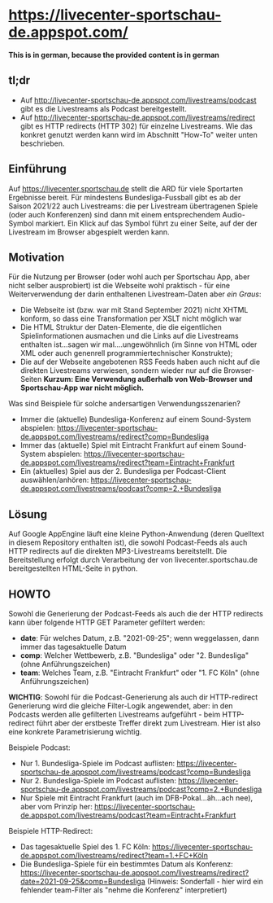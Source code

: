 # https://livecenter-sportschau-de.appspot.com/

**This is in german, because the provided content is in german**

## tl;dr ##
* Auf http://livecenter-sportschau-de.appspot.com/livestreams/podcast gibt es die Livestreams als Podcast bereitgestellt.
* Auf http://livecenter-sportschau-de.appspot.com/livestreams/redirect gibt es HTTP redirects (HTTP 302) für einzelne Livestreams.
Wie das konkret genutzt werden kann wird im Abschnitt "How-To" weiter unten beschrieben.

## Einführung ##

Auf https://livecenter.sportschau.de stellt die ARD für viele Sportarten Ergebnisse bereit. Für mindestens Bundesliga-Fussball gibt es ab der Saison 2021/22 auch Livestreams: die per Livestream übertragenen Spiele (oder auch Konferenzen) sind dann mit einem entsprechendem Audio-Symbol markiert. Ein Klick auf das Symbol führt zu einer Seite, auf der der Livestream im Browser abgespielt werden kann.

## Motivation ##

Für die Nutzung per Browser (oder wohl auch per Sportschau App, aber nicht selber ausprobiert) ist die Webseite wohl praktisch - für eine Weiterverwendung der darin enthaltenen Livestream-Daten aber *ein Graus*: 
* Die Webseite ist (bzw. war mit Stand September 2021) nicht XHTML konform, so dass eine Transformation per XSLT nicht möglich war
* Die HTML Struktur der Daten-Elemente, die die eigentlichen Spielinformationen ausmachen und die Links auf die Livestreams enthalten ist...sagen wir mal....ungewöhnlich (im Sinne von HTML oder XML oder auch genenrell programmiertechnischer Konstrukte);
* Die auf der Webseite angebotenen RSS Feeds haben auch nicht auf die direkten Livestreams verwiesen, sondern wieder nur auf die Browser-Seiten
**Kurzum: Eine Verwendung außerhalb von Web-Browser und Sportschau-App war nicht möglich.**

Was sind Beispiele für solche andersartigen Verwendungsszenarien?
* Immer die (aktuelle) Bundesliga-Konferenz auf einem Sound-System abspielen: https://livecenter-sportschau-de.appspot.com/livestreams/redirect?comp=Bundesliga
* Immer das (aktuelle) Spiel mit Eintracht Frankfurt auf einem Sound-System abspielen: https://livecenter-sportschau-de.appspot.com/livestreams/redirect?team=Eintracht+Frankfurt
* Ein (aktuelles) Spiel aus der 2. Bundesliga per Podcast-Client auswählen/anhören: https://livecenter-sportschau-de.appspot.com/livestreams/podcast?comp=2.+Bundesliga

## Lösung ##

Auf Google AppEngine läuft eine kleine Python-Anwendung (deren Quelltext in diesem Repository enthalten ist), die sowohl Podcast-Feeds als auch HTTP redirects auf die direkten MP3-Livestreams bereitstellt. Die Bereitstellung erfolgt durch Verarbeitung der von livecenter.sportschau.de bereitgestellten HTML-Seite in python.

## HOWTO ##

Sowohl die Generierung der Podcast-Feeds als auch die der HTTP redirects kann über folgende HTTP GET Parameter gefiltert werden:
* **date**: Für welches Datum, z.B. "2021-09-25"; wenn weggelassen, dann immer das tagesaktuelle Datum
* **comp**: Welcher Wettbewerb, z.B. "Bundesliga" oder "2. Bundesliga" (ohne Anführungszeichen)
* **team**: Welches Team, z.B. "Eintracht Frankfurt" oder "1. FC Köln" (ohne Anführungszeichen)

**WICHTIG**: Sowohl für die Podcast-Generierung als auch dir HTTP-redirect Generierung wird die gleiche Filter-Logik angewendet, aber: in den Podcasts werden alle gefilterten Livestreams aufgeführt - beim HTTP-redirect führt aber der erstbeste Treffer direkt zum Livestream. Hier ist also eine konkrete Parametrisierung wichtig.

Beispiele Podcast:
* Nur 1. Bundesliga-Spiele im Podcast auflisten: https://livecenter-sportschau-de.appspot.com/livestreams/podcast?comp=Bundesliga
* Nur 2. Bundesliga-Spiele im Podcast auflisten: https://livecenter-sportschau-de.appspot.com/livestreams/podcast?comp=2.+Bundesliga
* Nur Spiele mit Eintracht Frankfurt (auch im DFB-Pokal...äh...ach nee), aber vom Prinzíp her: https://livecenter-sportschau-de.appspot.com/livestreams/podcast?team=Eintracht+Frankfurt

Beispiele HTTP-Redirect:
* Das tagesaktuelle Spiel des 1. FC Köln:  https://livecenter-sportschau-de.appspot.com/livestreams/redirect?team=1.+FC+Köln
* Die Bundesliga-Spiele für ein bestimmtes Datum als Konferenz: https://livecenter-sportschau-de.appspot.com/livestreams/redirect?date=2021-09-25&comp=Bundesliga (Hinweis: Sonderfall - hier wird ein fehlender team-Filter als "nehme die Konferenz" interpretiert) 
